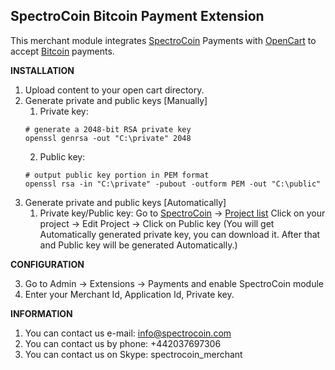 SpectroCoin Bitcoin Payment Extension
---------------

This merchant module integrates [SpectroCoin](https://spectrocoin.com/) Payments with [OpenCart](http://www.opencart.com/) to accept [Bitcoin](https://bitcoin.org) payments.

**INSTALLATION**

1. Upload content to your open cart directory.
2. Generate private and public keys [Manually]
    1. Private key:
    ```shell
    # generate a 2048-bit RSA private key
    openssl genrsa -out "C:\private" 2048
    ```
    2. Public key:
    ```shell
    # output public key portion in PEM format
    openssl rsa -in "C:\private" -pubout -outform PEM -out "C:\public"
    ```
3. Generate private and public keys [Automatically]
	1. Private key/Public key:
	Go to [SpectroCoin](https://spectrocoin.com/) -> [Project list](https://spectrocoin.com/en/merchant/api/list.html)
	Click on your project  -> Edit Project -> Click on Public key (You will get Automatically generated private key, you can download it. After that and Public key will be generated Automatically.)

**CONFIGURATION**

3. Go to Admin -> Extensions -> Payments and enable SpectroCoin module
4. Enter your Merchant Id, Application Id, Private key.

**INFORMATION** 

1. You can contact us e-mail: info@spectrocoin.com 
2. You can contact us by phone: +442037697306
3. You can contact us on Skype: spectrocoin_merchant
